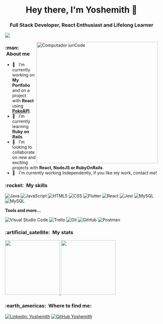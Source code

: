 
<h1 align="center">Hey there, I'm Yoshemith 👋</h1>

<h3 align="center">Full Stack Developer, React Enthusiast and Lifelong Learner</h3>

![](https://komarev.com/ghpvc/?username=Yoshemith&color=006bed)

<img src="https://raw.githubusercontent.com/MicaelliMedeiros/micaellimedeiros/master/image/computer-illustration.png" min-width="400px" max-width="400px" width="400px" align="right" alt="Computador iuriCode">

<h3> :man: &nbsp;About me </h3>

<!--
### Hi, I'm Yoshemith 

**Yoshemith/Yoshemith** is a ✨ _special_ ✨ repository because its `README.md` (this file) appears on your GitHub profile.

Here are some ideas to get you started:
🤔  - 🎓
-->

- 🔭 &nbsp; I’m currently working on **My Portfolio** and on a project with **React** using <a href="https://pokeapi.co/">**PokeAPI**</a>.
- 🌱 &nbsp; I’m currently learning **Ruby on Rails**.
- 👯 &nbsp; I’m looking to collaborate on new and exciting projects with **React, NodeJS or RubyOnRails**.
- 💼 &nbsp; I'm currently working Independently, if you like my work, contact me!
<!-- 
- 🤔 I’m looking for help with ...
- 💬 Ask me about ...
- 📫 How to reach me: ...
- 😄 Pronouns: ...
- ⚡ Fun fact: ...

[![Top Langs](https://github-readme-stats.vercel.app/api/top-langs/?username=Yoshemith&layout=compact&theme=tokyonight)](https://github.com/anuraghazra/github-readme-stats)

[![Gmail Badge](https://img.shields.io/badge/-seuemail@email.com-006bed?style=flat-square&logo=Gmail&logoColor=white&link=mailto:YOUR-EMAILL)](mailto:YOUR-EMAIL)

-->

<h3> :rocket: &nbsp;My skills </h3>

  ![Java](https://img.shields.io/badge/-Java-333333?style=flat&logo=Java&logoColor=007396)
  ![JavaScript](https://img.shields.io/badge/-JavaScript-333333?style=flat&logo=javascript)
  ![HTML5](https://img.shields.io/badge/-HTML5-333333?style=flat&logo=HTML5)
  ![CSS](https://img.shields.io/badge/-CSS-333333?style=flat&logo=CSS3&logoColor=1572B6)
  ![Flutter](https://img.shields.io/badge/-Flutter-333333?style=flat&logo=Flutter)
  ![React](https://img.shields.io/badge/-React-333333?style=flat&logo=react)
  ![Jest](https://img.shields.io/badge/-Jest-333333?style=flat&logo=jest)
  ![MySQL](https://img.shields.io/badge/-MySQL-333333?style=flat&logo=mysql)
  ![MySQL](https://img.shields.io/badge/-Mongo-333333?style=flat&logo=mongo)

**Tools and more...**

  ![Visual Studio Code](https://img.shields.io/badge/-Visual%20Studio%20Code-333333?style=flat&logo=visual-studio-code&logoColor=007ACC)
  ![Trello](https://img.shields.io/badge/-Trello-333333?style=flat&logo=trello&logoColor=007ACC)
  ![Git](https://img.shields.io/badge/-Git-333333?style=flat&logo=git)
  ![GitHub](https://img.shields.io/badge/-GitHub-333333?style=flat&logo=github)
  ![Postman](https://img.shields.io/badge/-Postman-333333?style=flat&logo=postman)

<h3> :artificial_satellite: &nbsp;My stats</h3>

<a href="https://github.com/Yoshemith">
  <img height="180em" src="https://github-readme-stats.vercel.app/api?username=Yoshemith&theme=tokyonight&count_private=true&show_icons=true" />
</a>
<a href="https://github.com/Yoshemith">
  <img height="180em" src="https://github-readme-streak-stats.herokuapp.com/?user=avinash-218&theme=tokyonight" />
</a>

<h3> :earth_americas: &nbsp;Where to find me: </h3> 

[![Linkedin: Yoshemith](https://img.shields.io/badge/-Yoshemith-blue?style=flat-square&logo=Linkedin&logoColor=white&link=https://www.linkedin.com/in/yoshemith/)](https://www.linkedin.com/in/yoshemith/)
[![GitHub Yoshemith]( https://img.shields.io/github/followers/Yoshemith?label=follow&style=social)](https://github.com/Yoshemith/)
